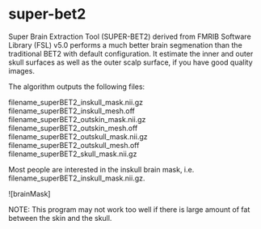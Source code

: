 # super-bet2
Super Brain Extraction Tool (SUPER-BET2) derived from FMRIB Software Library (FSL) v5.0 performs a much better brain segmenation than the traditional BET2 with default configuration. It estimate the inner and outer skull surfaces as well as the outer scalp surface, if you have good quality images.

The algorithm outputs the following files:

filename_superBET2_inskull_mask.nii.gz
filename_superBET2_inskull_mesh.off
filename_superBET2_outskin_mask.nii.gz
filename_superBET2_outskin_mesh.off
filename_superBET2_outskull_mask.nii.gz
filename_superBET2_outskull_mesh.off
filename_superBET2_skull_mask.nii.gz

Most people are interested in the inskull brain mask, i.e. filename_superBET2_inskull_mask.nii.gz.

![brainMask]


NOTE: This program may not work too well if there is large amount of fat between the skin and the skull.
